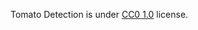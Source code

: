 Tomato Detection is under [CC0 1.0](https://creativecommons.org/publicdomain/zero/1.0/legalcode) license.